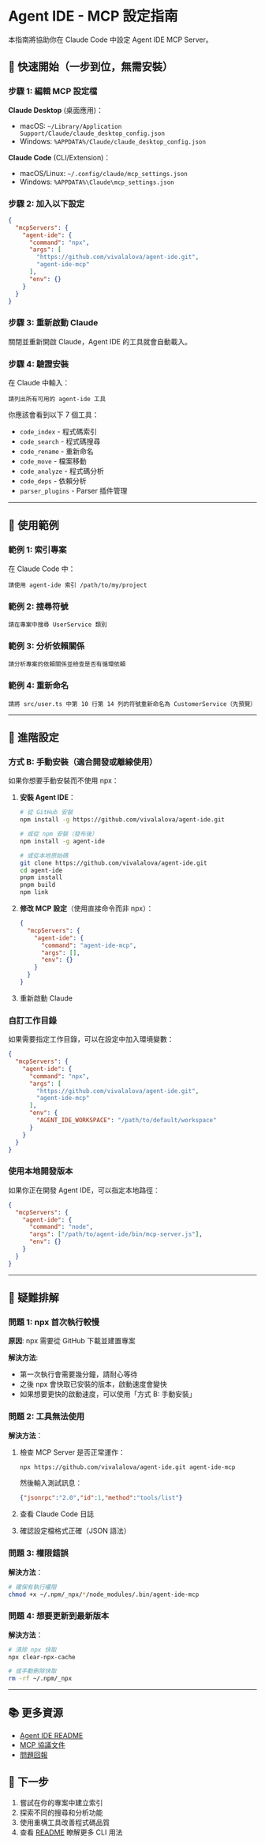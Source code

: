 # Agent IDE - MCP 設定指南

本指南將協助你在 Claude Code 中設定 Agent IDE MCP Server。

## 🚀 快速開始（一步到位，無需安裝）

### 步驟 1: 編輯 MCP 設定檔

**Claude Desktop** (桌面應用)：
- macOS: `~/Library/Application Support/Claude/claude_desktop_config.json`
- Windows: `%APPDATA%/Claude/claude_desktop_config.json`

**Claude Code** (CLI/Extension)：
- macOS/Linux: `~/.config/claude/mcp_settings.json`
- Windows: `%APPDATA%\Claude\mcp_settings.json`

### 步驟 2: 加入以下設定

```json
{
  "mcpServers": {
    "agent-ide": {
      "command": "npx",
      "args": [
        "https://github.com/vivalalova/agent-ide.git",
        "agent-ide-mcp"
      ],
      "env": {}
    }
  }
}
```

### 步驟 3: 重新啟動 Claude

關閉並重新開啟 Claude，Agent IDE 的工具就會自動載入。

### 步驟 4: 驗證安裝

在 Claude 中輸入：

```
請列出所有可用的 agent-ide 工具
```

你應該會看到以下 7 個工具：
- `code_index` - 程式碼索引
- `code_search` - 程式碼搜尋
- `code_rename` - 重新命名
- `code_move` - 檔案移動
- `code_analyze` - 程式碼分析
- `code_deps` - 依賴分析
- `parser_plugins` - Parser 插件管理

---

## 📝 使用範例

### 範例 1: 索引專案

在 Claude Code 中：

```
請使用 agent-ide 索引 /path/to/my/project
```

### 範例 2: 搜尋符號

```
請在專案中搜尋 UserService 類別
```

### 範例 3: 分析依賴關係

```
請分析專案的依賴關係並檢查是否有循環依賴
```

### 範例 4: 重新命名

```
請將 src/user.ts 中第 10 行第 14 列的符號重新命名為 CustomerService（先預覽）
```

---

## 🔧 進階設定

### 方式 B: 手動安裝（適合開發或離線使用）

如果你想要手動安裝而不使用 npx：

1. **安裝 Agent IDE**：
   ```bash
   # 從 GitHub 安裝
   npm install -g https://github.com/vivalalova/agent-ide.git

   # 或從 npm 安裝（發布後）
   npm install -g agent-ide

   # 或從本地原始碼
   git clone https://github.com/vivalalova/agent-ide.git
   cd agent-ide
   pnpm install
   pnpm build
   npm link
   ```

2. **修改 MCP 設定**（使用直接命令而非 npx）：
   ```json
   {
     "mcpServers": {
       "agent-ide": {
         "command": "agent-ide-mcp",
         "args": [],
         "env": {}
       }
     }
   }
   ```

3. 重新啟動 Claude

### 自訂工作目錄

如果需要指定工作目錄，可以在設定中加入環境變數：

```json
{
  "mcpServers": {
    "agent-ide": {
      "command": "npx",
      "args": [
        "https://github.com/vivalalova/agent-ide.git",
        "agent-ide-mcp"
      ],
      "env": {
        "AGENT_IDE_WORKSPACE": "/path/to/default/workspace"
      }
    }
  }
}
```

### 使用本地開發版本

如果你正在開發 Agent IDE，可以指定本地路徑：

```json
{
  "mcpServers": {
    "agent-ide": {
      "command": "node",
      "args": ["/path/to/agent-ide/bin/mcp-server.js"],
      "env": {}
    }
  }
}
```

---

## 🐛 疑難排解

### 問題 1: npx 首次執行較慢

**原因**: npx 需要從 GitHub 下載並建置專案

**解決方法**:
- 第一次執行會需要幾分鐘，請耐心等待
- 之後 npx 會快取已安裝的版本，啟動速度會變快
- 如果想要更快的啟動速度，可以使用「方式 B: 手動安裝」

### 問題 2: 工具無法使用

**解決方法**：
1. 檢查 MCP Server 是否正常運作：
   ```bash
   npx https://github.com/vivalalova/agent-ide.git agent-ide-mcp
   ```
   然後輸入測試訊息：
   ```json
   {"jsonrpc":"2.0","id":1,"method":"tools/list"}
   ```

2. 查看 Claude Code 日誌

3. 確認設定檔格式正確（JSON 語法）

### 問題 3: 權限錯誤

**解決方法**：
```bash
# 確保有執行權限
chmod +x ~/.npm/_npx/*/node_modules/.bin/agent-ide-mcp
```

### 問題 4: 想要更新到最新版本

**解決方法**：
```bash
# 清除 npx 快取
npx clear-npx-cache

# 或手動刪除快取
rm -rf ~/.npm/_npx
```

---

## 📚 更多資源

- [Agent IDE README](./README.md)
- [MCP 協議文件](https://modelcontextprotocol.io/)
- [問題回報](https://github.com/vivalalova/agent-ide/issues)

## 🎯 下一步

1. 嘗試在你的專案中建立索引
2. 探索不同的搜尋和分析功能
3. 使用重構工具改善程式碼品質
4. 查看 [README](./README.md) 瞭解更多 CLI 用法
